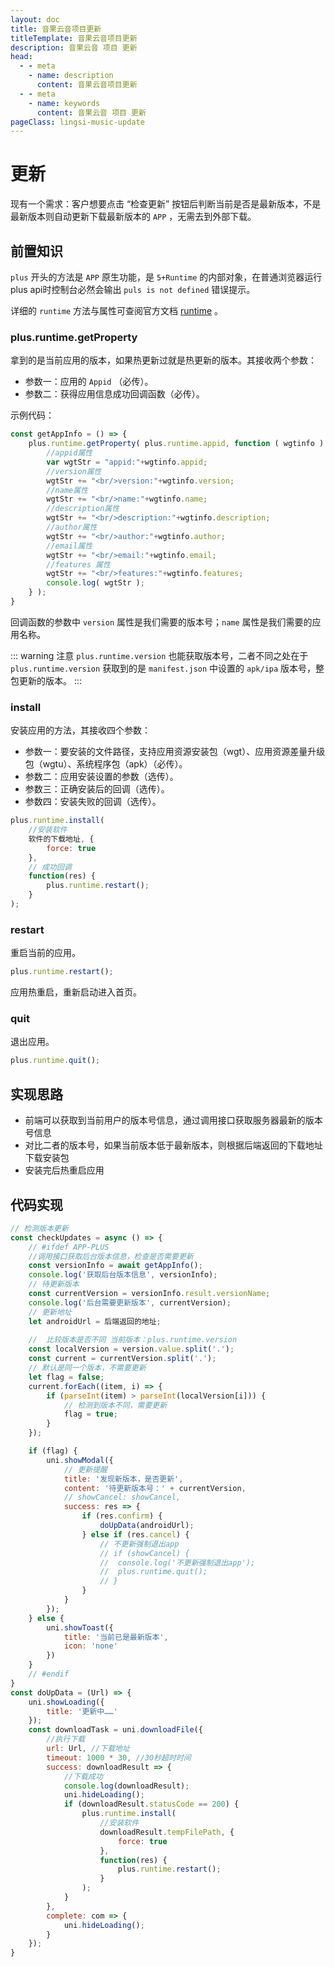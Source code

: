 ```yaml
---
layout: doc
title: 音果云音项目更新
titleTemplate: 音果云音项目更新
description: 音果云音 项目 更新
head:
  - - meta
    - name: description
      content: 音果云音项目更新
  - - meta
    - name: keywords
      content: 音果云音 项目 更新
pageClass: lingsi-music-update
---
```


# 更新

现有一个需求：客户想要点击 “检查更新” 按钮后判断当前是否是最新版本，不是最新版本则自动更新下载最新版本的 `APP` ，无需去到外部下载。

## 前置知识

 `plus` 开头的方法是 `APP` 原生功能，是 `5+Runtime` 的内部对象，在普通浏览器运行plus api时控制台必然会输出 `puls is not defined` 错误提示。

详细的 `runtime` 方法与属性可查阅官方文档 [runtime](https://www.html5plus.org/doc/zh_cn/runtime.html) 。

### plus.runtime.getProperty

拿到的是当前应用的版本，如果热更新过就是热更新的版本。其接收两个参数：

- 参数一：应用的 `Appid` （必传）。
- 参数二：获得应用信息成功回调函数（必传）。

示例代码：

```js
const getAppInfo = () => {
	plus.runtime.getProperty( plus.runtime.appid, function ( wgtinfo ) {
		//appid属性
		var wgtStr = "appid:"+wgtinfo.appid;
		//version属性
		wgtStr += "<br/>version:"+wgtinfo.version;
		//name属性
		wgtStr += "<br/>name:"+wgtinfo.name;
		//description属性
		wgtStr += "<br/>description:"+wgtinfo.description;
		//author属性
		wgtStr += "<br/>author:"+wgtinfo.author;
		//email属性
		wgtStr += "<br/>email:"+wgtinfo.email;
		//features 属性
		wgtStr += "<br/>features:"+wgtinfo.features;
		console.log( wgtStr );
	} );
}
```

回调函数的参数中 `version` 属性是我们需要的版本号；`name` 属性是我们需要的应用名称。

::: warning 注意
`plus.runtime.version` 也能获取版本号，二者不同之处在于 `plus.runtime.version` 获取到的是 `manifest.json` 中设置的 `apk/ipa` 版本号，整包更新的版本。
:::

### install

安装应用的方法，其接收四个参数：

- 参数一：要安装的文件路径，支持应用资源安装包（wgt）、应用资源差量升级包（wgtu）、系统程序包（apk）（必传）。
- 参数二：应用安装设置的参数（选传）。
- 参数三：正确安装后的回调（选传）。
- 参数四：安装失败的回调（选传）。

```js
plus.runtime.install(
	//安装软件
	软件的下载地址, {
		force: true
	},
    // 成功回调
	function(res) {
		plus.runtime.restart();
	}
);
```

### restart

重启当前的应用。

```js
plus.runtime.restart();
```

应用热重启，重新启动进入首页。

### quit

退出应用。

```js
plus.runtime.quit();
```

## 实现思路

- 前端可以获取到当前用户的版本号信息，通过调用接口获取服务器最新的版本号信息
- 对比二者的版本号，如果当前版本低于最新版本，则根据后端返回的下载地址下载安装包
- 安装完后热重启应用

## 代码实现

```js
// 检测版本更新
const checkUpdates = async () => {
	// #ifdef APP-PLUS
	//调用接口获取后台版本信息，检查是否需要更新
	const versionInfo = await getAppInfo();
	console.log('获取后台版本信息', versionInfo);
	// 待更新版本
	const currentVersion = versionInfo.result.versionName;
	console.log('后台需要更新版本', currentVersion);
	// 更新地址
	let androidUrl = 后端返回的地址;
	
	//  比较版本是否不同 当前版本：plus.runtime.version
	const localVersion = version.value.split('.');
	const current = currentVersion.split('.');
	// 默认是同一个版本，不需要更新
	let flag = false;
	current.forEach((item, i) => {
		if (parseInt(item) > parseInt(localVersion[i])) {
			// 检测到版本不同，需要更新
			flag = true;
		}
	});

	if (flag) {
		uni.showModal({
			// 更新提醒
			title: '发现新版本，是否更新',
			content: '待更新版本号：' + currentVersion,
			// showCancel: showCancel,
			success: res => {
				if (res.confirm) {
					doUpData(androidUrl);
				} else if (res.cancel) {
					// 不更新强制退出app
					// if (showCancel) {
					// 	console.log('不更新强制退出app');
					// 	plus.runtime.quit();
					// }
				}
			}
		});
	} else {
		uni.showToast({
			title: '当前已是最新版本',
			icon: 'none'
		})
	}
	// #endif
}
const doUpData = (Url) => {
	uni.showLoading({
		title: '更新中……'
	});
	const downloadTask = uni.downloadFile({
		//执行下载
		url: Url, //下载地址
		timeout: 1000 * 30, //30秒超时时间
		success: downloadResult => {
			//下载成功
			console.log(downloadResult);
			uni.hideLoading();
			if (downloadResult.statusCode == 200) {
				plus.runtime.install(
					//安装软件
					downloadResult.tempFilePath, {
						force: true
					},
					function(res) {
						plus.runtime.restart();
					}
				);
			}
		},
		complete: com => {
			uni.hideLoading();
		}
	});
}
```

